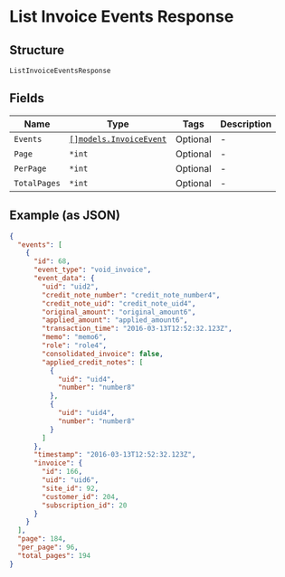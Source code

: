
# List Invoice Events Response

## Structure

`ListInvoiceEventsResponse`

## Fields

| Name | Type | Tags | Description |
|  --- | --- | --- | --- |
| `Events` | [`[]models.InvoiceEvent`](../../doc/models/invoice-event.md) | Optional | - |
| `Page` | `*int` | Optional | - |
| `PerPage` | `*int` | Optional | - |
| `TotalPages` | `*int` | Optional | - |

## Example (as JSON)

```json
{
  "events": [
    {
      "id": 68,
      "event_type": "void_invoice",
      "event_data": {
        "uid": "uid2",
        "credit_note_number": "credit_note_number4",
        "credit_note_uid": "credit_note_uid4",
        "original_amount": "original_amount6",
        "applied_amount": "applied_amount6",
        "transaction_time": "2016-03-13T12:52:32.123Z",
        "memo": "memo6",
        "role": "role4",
        "consolidated_invoice": false,
        "applied_credit_notes": [
          {
            "uid": "uid4",
            "number": "number8"
          },
          {
            "uid": "uid4",
            "number": "number8"
          }
        ]
      },
      "timestamp": "2016-03-13T12:52:32.123Z",
      "invoice": {
        "id": 166,
        "uid": "uid6",
        "site_id": 92,
        "customer_id": 204,
        "subscription_id": 20
      }
    }
  ],
  "page": 184,
  "per_page": 96,
  "total_pages": 194
}
```

